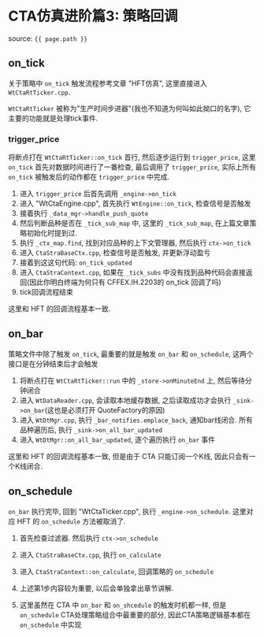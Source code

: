 # CTA仿真进阶篇3: 策略回调

source: `{{ page.path }}`

## on_tick

关于策略中 `on_tick` 触发流程参考文章 "HFT仿真", 这里直接进入 `WtCtaRtTicker.cpp`.

`WtCtaRtTicker` 被称为"生产时间步进器"(我也不知道为何叫如此拗口的名字), 它主要的功能就是处理tick事件.

### trigger_price

将断点打在 `WtCtaRtTicker::on_tick` 首行, 然后逐步运行到 `trigger_price`, 这里 `on_tick` 首先对数据时间进行了一番检查, 最后调用了 `trigger_price`, 实际上所有 `on_tick` 被触发后的动作都在 `trigger_price` 中完成.

1. 进入 `trigger_price` 后首先调用 `_engine->on_tick`
2. 进入 "WtCtaEngine.cpp", 首先执行 `WtEngine::on_tick`, 检查信号是否触发
3. 接着执行 `_data_mgr->handle_push_quote`
4. 然后判断品种是否在 `_tick_sub_map` 中, 这里的 `_tick_sub_map`, 在上篇文章策略初始化时提到过.
5. 执行 `_ctx_map.find`, 找到对应品种的上下文管理器, 然后执行 `ctx->on_tick`
6. 进入 `CtaStraBaseCtx.cpp`, 检查信号是否触发, 并更新浮动盈亏
7. 接着到这这句代码: `on_tick_updated`
8. 进入 `CtaStraContext.cpp`, 如果在 `_tick_subs` 中没有找到品种代码会直接返回(因此你明白终端为何只有 CFFEX.IH.2203的 on_tick 回调了吗)
9. tick回调流程结束

这里和 HFT 的回调流程基本一致.

## on_bar

策略文件中除了触发 `on_tick`, 最重要的就是触发 `on_bar` 和 `on_schedule`, 这两个接口是在分钟结束后才会触发

1. 将断点打在 `WtCtaRtTicker::run` 中的 `_store->onMinuteEnd` 上, 然后等待分钟闭合
2. 进入 `WtDataReader.cpp`, 会读取本地缓存数据, 之后读取成功才会执行 `_sink->on_bar`(这也是必须打开 QuoteFactory的原因)
3. 进入 `WtDtMgr.cpp`, 执行 `_bar_notifies.emplace_back`, 通知bar线闭合. 所有品种遍历后, 执行 `_sink->on_all_bar_updated`
4. 进入 `WtDtMgr::on_all_bar_updated`, 逐个遍历执行 `on_bar` 事件

这里和 HFT 的回调流程基本一致, 但是由于 CTA 只能订阅一个K线, 因此只会有一个K线闭合.

## on_schedule

`on_bar` 执行完毕, 回到 "WtCtaTicker.cpp", 执行 `_engine->on_schedule`. 这里对应 HFT 的 `on_schedule` 方法被取消了.

1. 首先检查过滤器. 然后执行 `ctx->on_schedule`
2. 进入 `CtaStraBaseCtx.cpp`, 执行 `on_calculate`
3. 进入 `CtaStraContext::on_calculate`, 回调策略的 `on_schedule`

1. 上述第1步内容较为重要, 以后会单独拿出章节讲解.
2. 这里虽然在 CTA 中 `on_bar` 和 `on_shcedule` 的触发时机都一样, 但是 `on_schedule` CTA处理策略组合中最重要的部分, 因此CTA策略逻辑基本都在 `on_schedule` 中实现